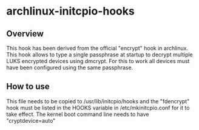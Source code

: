 # archlinux-initcpio-hooks

## Overview
This hook has been derived from the official "encrypt" hook in archlinux.
This hook allows to type a single passphrase at startup to decrypt multiple
LUKS encrypted devices using dmcrypt. For this to work all devices must have
been configured using the same passphrase.

## How to use
This file needs to be copied to /usr/lib/initcpio/hooks and the "fdencrypt"
hook must be listed in the HOOKS variable in /etc/mkinitcpio.conf for it to take
effect. The kernel boot command line needs to have "cryptdevice=auto"

